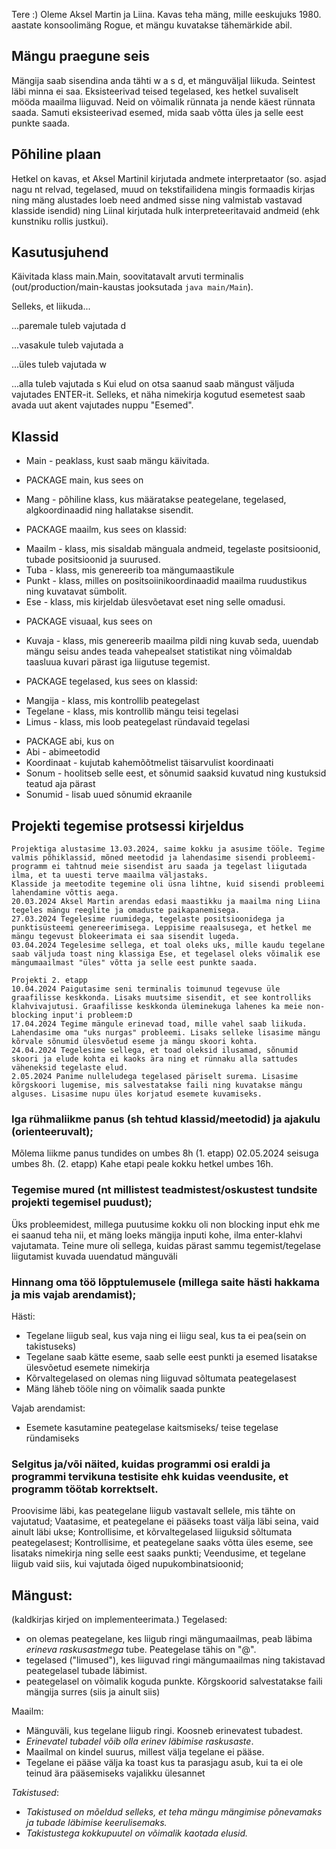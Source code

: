 Tere :)
Oleme Aksel Martin ja Liina.
Kavas teha mäng, mille eeskujuks 1980. aastate konsoolimäng Rogue, et mängu kuvatakse tähemärkide abil.

## Mängu praegune seis

Mängija saab sisendina anda tähti w a s d, et mänguväljal liikuda. Seintest läbi minna ei saa.
Eksisteerivad teised tegelased, kes hetkel suvaliselt mööda maailma liiguvad. Neid on võimalik
rünnata ja nende käest rünnata saada.
Samuti eksisteerivad esemed, mida saab võtta üles ja selle eest punkte saada.

## Põhiline plaan

Hetkel on kavas, et Aksel Martinil kirjutada andmete interpretaator
(so. asjad nagu nt relvad, tegelased, muud on tekstifailidena mingis formaadis kirjas
ning mäng alustades loeb need andmed sisse ning valmistab vastavad klasside isendid)
ning Liinal kirjutada hulk interpreteeritavaid andmeid (ehk kunstniku rollis justkui).

## Kasutusjuhend

Käivitada klass main.Main, soovitatavalt arvuti terminalis (out/production/main-kaustas jooksutada `java main/Main`).

Selleks, et liikuda...

...paremale tuleb vajutada d

...vasakule tuleb vajutada a

...üles tuleb vajutada w

...alla tuleb vajutada s
Kui elud on otsa saanud saab mängust väljuda vajutades ENTER-it.
Selleks, et näha nimekirja kogutud esemetest saab avada uut akent vajutades nuppu "Esemed".

## Klassid

* Main - peaklass, kust saab mängu käivitada.

- PACKAGE main, kus sees on

* Mang - põhiline klass, kus määratakse peategelane, tegelased, algkoordinaadid ning hallatakse sisendit.

- PACKAGE maailm, kus sees on klassid:

* Maailm - klass, mis sisaldab mänguala andmeid, tegelaste positsioonid, tubade positsioonid ja suurused.
* Tuba - klass, mis genereerib toa mängumaastikule
* Punkt - klass, milles on positsoiinikoordinaadid maailma ruudustikus ning kuvatavat sümbolit.
* Ese - klass, mis kirjeldab ülesvõetavat eset ning selle omadusi.

- PACKAGE visuaal, kus sees on

* Kuvaja - klass, mis genereerib maailma pildi ning kuvab seda, uuendab mängu seisu andes teada vahepealset statistikat
  ning võimaldab taasluua kuvari pärast iga liigutuse tegemist.

- PACKAGE tegelased, kus sees on klassid:

* Mangija - klass, mis kontrollib peategelast
* Tegelane - klass, mis kontrollib mängu teisi tegelasi
* Limus - klass, mis loob peategelast ründavaid tegelasi

- PACKAGE abi, kus on
- Abi - abimeetodid
- Koordinaat - kujutab kahemõõtmelist täisarvulist koordinaati
- Sonum - hoolitseb selle eest, et sõnumid saaksid kuvatud ning kustuksid teatud aja pärast
- Sonumid - lisab uued sõnumid ekraanile

## Projekti tegemise protsessi kirjeldus

```
Projektiga alustasime 13.03.2024, saime kokku ja asusime tööle. Tegime valmis põhiklassid, mõned meetodid ja lahendasime sisendi probleemi- programm ei tahtnud meie sisendist aru saada ja tegelast liigutada ilma, et ta uuesti terve maailma väljastaks.
Klasside ja meetodite tegemine oli üsna lihtne, kuid sisendi probleemi lahendamine võttis aega.
20.03.2024 Aksel Martin arendas edasi maastikku ja maailma ning Liina tegeles mängu reeglite ja omaduste paikapanemisega.
27.03.2024 Tegelesime ruumidega, tegelaste positsioonidega ja punktisüsteemi genereerimisega. Leppisime reaalsusega, et hetkel me mängu tegevust blokeerimata ei saa sisendit lugeda.
03.04.2024 Tegelesime sellega, et toal oleks uks, mille kaudu tegelane saab väljuda toast ning klassiga Ese, et tegelasel oleks võimalik ese mängumaailmast "üles" võtta ja selle eest punkte saada.

Projekti 2. etapp
10.04.2024 Paigutasime seni terminalis toimunud tegevuse üle graafilisse keskkonda. Lisaks muutsime sisendit, et see kontrolliks klahvivajutusi. Graafilisse keskkonda üleminekuga lahenes ka meie non-blocking input'i probleem:D
17.04.2024 Tegime mängule erinevad toad, mille vahel saab liikuda. Lahendasime oma "uks nurgas" probleemi. Lisaks selleke lisasime mängu kõrvale sõnumid ülesvõetud eseme ja mängu skoori kohta. 
24.04.2024 Tegelesime sellega, et toad oleksid ilusamad, sõnumid skoori ja elude kohta ei kaoks ära ning et rünnaku alla sattudes väheneksid tegelaste elud.
2.05.2024 Panime nulleludega tegelased päriselt surema. Lisasime kõrgskoori lugemise, mis salvestatakse faili ning kuvatakse mängu alguses. Lisasime nupu üles korjatud esemete kuvamiseks.
```

### Iga rühmaliikme panus (sh tehtud klassid/meetodid) ja ajakulu (orienteeruvalt);

Mõlema liikme panus tundides on umbes 8h (1. etapp)
02.05.2024 seisuga umbes 8h. (2. etapp)
Kahe etapi peale kokku hetkel umbes 16h.

### Tegemise mured (nt millistest teadmistest/oskustest tundsite projekti tegemisel puudust);

Üks probleemidest, millega puutusime kokku oli non blocking input ehk me ei saanud teha nii, et mäng loeks mängija
inputi kohe, ilma enter-klahvi vajutamata.
Teine mure oli sellega, kuidas pärast sammu tegemist/tegelase liigutamist kuvada uuendatud mänguväli

### Hinnang oma töö lõpptulemusele (millega saite hästi hakkama ja mis vajab arendamist);

Hästi:

* Tegelane liigub seal, kus vaja ning ei liigu seal, kus ta ei pea(sein on takistuseks)
* Tegelane saab kätte eseme, saab selle eest punkti ja esemed lisatakse ülesvõetud esemete nimekirja
* Kõrvaltegelased on olemas ning liiguvad sõltumata peategelasest
* Mäng läheb tööle ning on võimalik saada punkte

Vajab arendamist:

* Esemete kasutamine peategelase kaitsmiseks/ teise tegelase ründamiseks

### Selgitus ja/või näited, kuidas programmi osi eraldi ja programmi tervikuna testisite ehk kuidas veendusite, et programm töötab korrektselt.

Proovisime läbi, kas peategelane liigub vastavalt sellele, mis tähte on vajutatud;
Vaatasime, et peategelane ei pääseks toast välja läbi seina, vaid ainult läbi ukse;
Kontrollisime, et kõrvaltegelased liiguksid sõltumata peategelasest;
Kontrollisime, et peategelane saaks võtta üles eseme, see lisataks nimekirja ning selle eest saaks punkti;
Veendusime, et tegelane liigub vaid siis, kui vajutada õiged nupukombinatsioonid;

## Mängust:

(kaldkirjas kirjed on implementeerimata.)
Tegelased:

* on olemas peategelane, kes liigub ringi mängumaailmas, peab läbima _erineva raskusastmega_ tube. Peategelase tähis
  on "@".
* tegelased ("limused"), kes liiguvad ringi mängumaailmas ning takistavad peategelasel tubade läbimist.
* peategelasel on võimalik koguda punkte. Kõrgskoorid salvestatakse faili mängija surres (siis ja ainult siis)

Maailm:

* Mänguväli, kus tegelane liigub ringi. Koosneb erinevatest tubadest.
* _Erinevatel tubadel võib olla erinev läbimise raskusaste_.
* Maailmal on kindel suurus, millest välja tegelane ei pääse.
* Tegelane ei pääse välja ka toast kus ta parasjagu asub, kui ta ei ole teinud ära pääsemiseks vajalikku ülesannet

_Takistused_:

* _Takistused on mõeldud selleks, et teha mängu mängimise põnevamaks ja tubade läbimise keerulisemaks._
* _Takistustega kokkupuutel on võimalik kaotada elusid._

